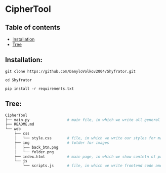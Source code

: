 # CipherTool

## Table of contents
* [Installation](#installation)
* [Tree](#tree)

## Installation:
```
git clone https://github.com/DanyloVolkov2004/Shyfrator.git
```

```
cd Shyfrator
```

```
pip install -r requirements.txt
```

## Tree:
```bash
CipherTool
├── main.py                 # main file, in which we write all general functions for backend and connect backend with frontend
├── README.md
└── web
    ├── css
    │   └── style.css       # file, in which we write our styles for main page
    ├── img                 # folder for images
    │   ├── back_btn.png
    │   └── folder.png
    ├── index.html          # main page, in which we show contetn of program
    └── js
        └── scripts.js      # file, in which we write frontend code and connect frontend with backend
```
